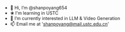 - 👋 Hi, I’m @shanpoyang654
- ❀  I'm learning in USTC
- 🌱 I’m currently interested in LLM & Video Generation
- 📫 Email me at 'shanpoyang@mail.ustc.edu.cn'
